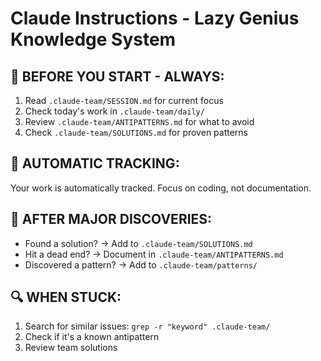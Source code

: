 # Claude Instructions - Lazy Genius Knowledge System

## 🎯 BEFORE YOU START - ALWAYS:
1. Read `.claude-team/SESSION.md` for current focus
2. Check today's work in `.claude-team/daily/`
3. Review `.claude-team/ANTIPATTERNS.md` for what to avoid
4. Check `.claude-team/SOLUTIONS.md` for proven patterns

## 🧠 AUTOMATIC TRACKING:
Your work is automatically tracked. Focus on coding, not documentation.

## 📝 AFTER MAJOR DISCOVERIES:
- Found a solution? → Add to `.claude-team/SOLUTIONS.md`
- Hit a dead end? → Document in `.claude-team/ANTIPATTERNS.md`
- Discovered a pattern? → Add to `.claude-team/patterns/`

## 🔍 WHEN STUCK:
1. Search for similar issues: `grep -r "keyword" .claude-team/`
2. Check if it's a known antipattern
3. Review team solutions

